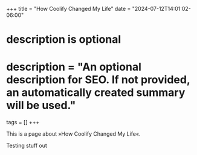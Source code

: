 +++
title = "How Coolify Changed My Life"
date = "2024-07-12T14:01:02-06:00"

#
# description is optional
#
# description = "An optional description for SEO. If not provided, an automatically created summary will be used."

tags = []
+++

This is a page about »How Coolify Changed My Life«.

Testing stuff out
